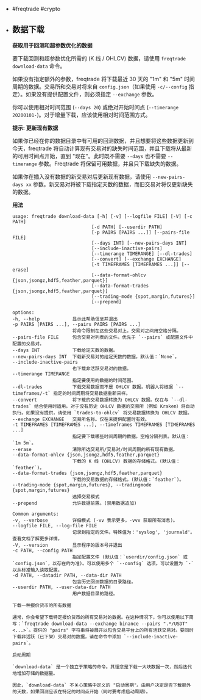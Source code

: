 - #freqtrade #crypto
- ## 数据下载
  
  **获取用于回测和超参数优化的数据**
  
  要下载回测和超参数优化所需的 (K 线 / OHLCV) 数据，请使用 `freqtrade download-data` 命令。
  
  如果没有指定额外的参数，freqtrade 将下载最近 30 天的 "1m" 和 "5m" 时间周期的数据。交易所和交易对将来自 `config.json`（如果使用 `-c/--config` 指定）。如果没有提供配置文件，则必须指定 `--exchange` 参数。
  
  你可以使用相对时间范围 (`--days 20`) 或绝对开始时间点 (`--timerange 20200101-`)。对于增量下载，应该使用相对时间范围方式。
  
  **提示: 更新现有数据**
  
  如果你已经在你的数据目录中有可用的回测数据，并且想要将这些数据更新到今天，freqtrade 将自动计算现有交易对的缺失时间范围，并且下载将从最新的可用时间点开始，直到 "现在"。此时既不需要 `--days` 也不需要 `--timerange` 参数。Freqtrade 将保留可用数据，并且只下载缺失的数据。
  
  如果你在插入没有数据的新交易对后更新现有数据，请使用 `--new-pairs-days xx` 参数。新交易对将被下载指定天数的数据，而旧交易对将仅更新缺失的数据。
  
  **用法**
  
  ```
  usage: freqtrade download-data [-h] [-v] [--logfile FILE] [-V] [-c PATH]
                               [-d PATH] [--userdir PATH]
                               [-p PAIRS [PAIRS ...]] [--pairs-file FILE]
                               [--days INT] [--new-pairs-days INT]
                               [--include-inactive-pairs]
                               [--timerange TIMERANGE] [--dl-trades]
                               [--convert] [--exchange EXCHANGE]
                               [-t TIMEFRAMES [TIMEFRAMES ...]] [--erase]
                               [--data-format-ohlcv {json,jsongz,hdf5,feather,parquet}]
                               [--data-format-trades {json,jsongz,hdf5,feather,parquet}]
                               [--trading-mode {spot,margin,futures}]
                               [--prepend]
  
  options:
  -h, --help            显示此帮助信息并退出
  -p PAIRS [PAIRS ...], --pairs PAIRS [PAIRS ...]
                        将命令限制在这些交易对上。交易对之间用空格分隔。
  --pairs-file FILE     包含交易对列表的文件。优先于 `--pairs` 或配置文件中配置的交易对。
  --days INT            下载给定天数的数据。
  --new-pairs-days INT  下载新交易对的给定天数的数据。默认值：`None`。
  --include-inactive-pairs
                        也下载非活跃交易对的数据。
  --timerange TIMERANGE
                        指定要使用的数据的时间范围。
  --dl-trades           下载交易数据而不是 OHLCV 数据。机器人将根据 `--timeframes/-t` 指定的时间周期将交易数据重新采样。
  --convert             将下载的交易数据转换为 OHLCV 数据。仅在与 `--dl-trades` 结合使用时适用。对于没有历史 OHLCV 数据的交易所（例如 Kraken）将自动执行。如果没有提供，请使用 `trades-to-ohlcv` 将交易数据转换为 OHLCV 数据。
  --exchange EXCHANGE   交易所名称。仅在未提供配置时有效。
  -t TIMEFRAMES [TIMEFRAMES ...], --timeframes TIMEFRAMES [TIMEFRAMES ...]
                        指定要下载哪些时间周期的数据。空格分隔列表。默认值：`1m 5m`。
  --erase               清除所选交易所/交易对/时间周期的所有现有数据。
  --data-format-ohlcv {json,jsongz,hdf5,feather,parquet}
                        下载的 K 线 (OHLCV) 数据的存储格式。(默认值：`feather`)。
  --data-format-trades {json,jsongz,hdf5,feather,parquet}
                        下载的交易数据的存储格式。(默认值：`feather`)。
  --trading-mode {spot,margin,futures}, --tradingmode {spot,margin,futures}
                        选择交易模式
  --prepend             允许数据前置。(禁用数据追加)
  
  Common arguments:
  -v, --verbose         详细模式 (-vv 表示更多，-vvv 获取所有消息)。
  --logfile FILE, --log-file FILE
                        记录到指定的文件。特殊值为：'syslog', 'journald'。查看文档了解更多详情。
  -V, --version         显示程序的版本号并退出
  -c PATH, --config PATH
                        指定配置文件 (默认值：`userdir/config.json` 或 `config.json`，以存在的为准)。可以使用多个 `--config` 选项。可以设置为 `-` 以从标准输入读取配置。
  -d PATH, --datadir PATH, --data-dir PATH
                        包含历史回测数据的目录路径。
  --userdir PATH, --user-data-dir PATH
                        用户数据目录的路径。
  
  下载一种报价货币的所有数据
  
  通常，你会希望下载特定报价货币的所有交易对的数据。在这种情况下，你可以使用以下简写：`freqtrade download-data --exchange binance --pairs ".*/USDT" <...>`。提供的 "pairs" 字符串将被展开以包含交易平台上的所有活跃交易对。要同时下载非活跃（已下架）交易对的数据，请在命令中添加 `--include-inactive-pairs`。
  
  启动周期
  
  `download-data` 是一个独立于策略的命令。其理念是下载一大块数据一次，然后迭代地增加存储的数据量。
  
  因此，`download-data` 不关心策略中定义的 "启动周期"。由用户决定是否下载额外的天数，如果回测应该在特定的时间点开始（同时要考虑启动周期）。
  ```